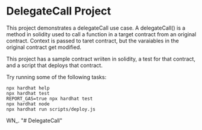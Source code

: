 # DelegateCall Project

This project demonstrates a delegateCall use case. 
A delegateCall() is a method in solidity used to call a function in a target contract from an original contract. Context is passed to taret contract, but the varaiables in the original contract get modified.

This project has a sample contract wriiten in solidity, a test for that contract, and a script that deploys that contract.

Try running some of the following tasks:

```shell
npx hardhat help
npx hardhat test
REPORT_GAS=true npx hardhat test
npx hardhat node
npx hardhat run scripts/deploy.js
```
WN_.
"# DelegateCall" 

